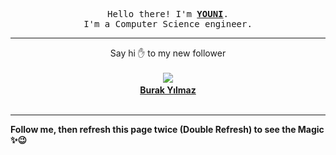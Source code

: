 
<p align='center'>
<samp>
Hello there! I'm <b><a rel='nofollow noopener noreferrer' target='_blank' href='https://github.com/abdelyouni'>YOUNI</a></b>.
<br>I'm a Computer Science engineer.
</samp>
</p>
<hr>
<p align='center'>
<span>Say hi ✋ to my new follower </span></br></br>
<img src='https://avatars3.githubusercontent.com/u/15234427?s=100&amp;v=4'><img src='https://maisonpizza.com/github/abdelyouni/1609917667_img.png' width='1' height='1'><b></br>
<a rel='nofollow noopener noreferrer' target='_blank' href='https://github.com/kburaky'>Burak Yılmaz</a></b></br></br>
</p>
<hr>
<b>Follow me, then refresh this page twice (Double Refresh) to see the Magic ✨😉</b> 